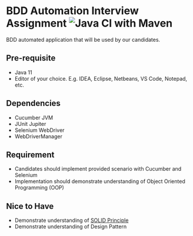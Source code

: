 # BDD Automation Interview Assignment ![Java CI with Maven](https://github.com/pos-my/java-bdd-interview/workflows/Java%20CI%20with%20Maven/badge.svg)
BDD automated application that will be used by our candidates.

## Pre-requisite
  - Java 11
  - Editor of your choice. E.g. IDEA, Eclipse, Netbeans, VS Code, Notepad, etc.
  
## Dependencies
  - Cucumber JVM
  - JUnit Jupiter
  - Selenium WebDriver
  - WebDriverManager
  
## Requirement
  - Candidates should implement provided scenario with Cucumber and Selenium
  - Implementation should demonstrate understanding of Object Oriented Programming (OOP)
  
## Nice to Have
  - Demonstrate understanding of [SOLID Principle][1]
  - Demonstrate understanding of Design Pattern
  
[1]: https://en.wikipedia.org/wiki/SOLID
